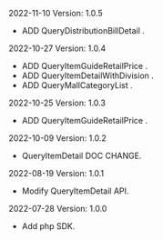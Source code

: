 2022-11-10 Version: 1.0.5
- ADD QueryDistributionBillDetail .

2022-10-27 Version: 1.0.4
- ADD QueryItemGuideRetailPrice .
- ADD QueryItemDetailWithDivision .
- ADD QueryMallCategoryList .

2022-10-25 Version: 1.0.3
- ADD QueryItemGuideRetailPrice .

2022-10-09 Version: 1.0.2
- QueryItemDetail DOC CHANGE.

2022-08-19 Version: 1.0.1
- Modify QueryItemDetail API.

2022-07-28 Version: 1.0.0
- Add php SDK.

